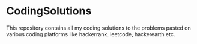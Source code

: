 # CodingSolutions
This repository contains all my coding solutions to the problems pasted on various coding platforms like hackerrank, leetcode, hackerearth etc.

